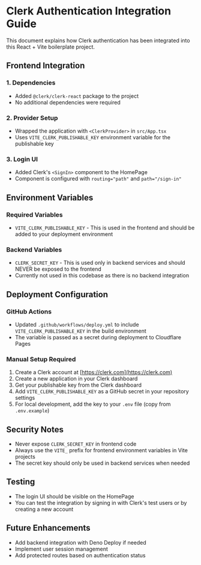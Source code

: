 # Clerk Authentication Integration Guide

This document explains how Clerk authentication has been integrated into this React + Vite boilerplate project.

## Frontend Integration

### 1. Dependencies
- Added `@clerk/clerk-react` package to the project
- No additional dependencies were required

### 2. Provider Setup
- Wrapped the application with `<ClerkProvider>` in `src/App.tsx`
- Uses `VITE_CLERK_PUBLISHABLE_KEY` environment variable for the publishable key

### 3. Login UI
- Added Clerk's `<SignIn>` component to the HomePage
- Component is configured with `routing="path"` and `path="/sign-in"`

## Environment Variables

### Required Variables
- `VITE_CLERK_PUBLISHABLE_KEY` - This is used in the frontend and should be added to your deployment environment

### Backend Variables
- `CLERK_SECRET_KEY` - This is used only in backend services and should NEVER be exposed to the frontend
- Currently not used in this codebase as there is no backend integration

## Deployment Configuration

### GitHub Actions
- Updated `.github/workflows/deploy.yml` to include `VITE_CLERK_PUBLISHABLE_KEY` in the build environment
- The variable is passed as a secret during deployment to Cloudflare Pages

### Manual Setup Required
1. Create a Clerk account at [https://clerk.com](https://clerk.com)
2. Create a new application in your Clerk dashboard
3. Get your publishable key from the Clerk dashboard
4. Add `VITE_CLERK_PUBLISHABLE_KEY` as a GitHub secret in your repository settings
5. For local development, add the key to your `.env` file (copy from `.env.example`)

## Security Notes
- Never expose `CLERK_SECRET_KEY` in frontend code
- Always use the `VITE_` prefix for frontend environment variables in Vite projects
- The secret key should only be used in backend services when needed

## Testing
- The login UI should be visible on the HomePage
- You can test the integration by signing in with Clerk's test users or by creating a new account

## Future Enhancements
- Add backend integration with Deno Deploy if needed
- Implement user session management
- Add protected routes based on authentication status
